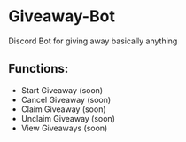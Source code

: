# Giveaway-Bot
Discord Bot for giving away basically anything

## Functions:
- Start Giveaway (soon)
- Cancel Giveaway (soon)
- Claim Giveaway (soon)
- Unclaim Giveaway (soon)
- View Giveaways (soon)
